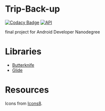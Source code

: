# Trip-Back-up

[![Codacy Badge](https://api.codacy.com/project/badge/Grade/c558aa0ac3a74ef08caeb75df8c2fa01)](https://app.codacy.com/app/grrigore/Trip-Back-up?utm_source=github.com&utm_medium=referral&utm_content=grrigore/Trip-Back-up&utm_campaign=badger)
[![API](https://img.shields.io/badge/API-15%2B-brightgreen.svg?style=flat)](https://android-arsenal.com/api?level=15)


final project for Android Developer Nanodegree


# Libraries

* [Butterknife](http://jakewharton.github.io/butterknife/)
* [Glide](https://bumptech.github.io/glide/)
# Resources

Icons from [Icons8](https://icons8.com).

